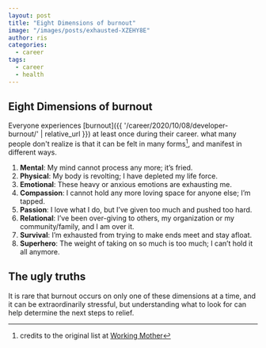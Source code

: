 ```yaml
---
layout: post
title: "Eight Dimensions of burnout"
image: "/images/posts/exhausted-XZEHY8E"
author: ris
categories:
  - career
tags:
  - career
  - health
---
```


## Eight Dimensions of burnout

Everyone experiences [burnout]({{ '/career/2020/10/08/developer-burnout/' | relative_url }}) at least once during their career.
what many people don't realize is that it can be felt in many forms[^footnote], and manifest in different ways.

1. **Mental**: My mind cannot process any more; it’s fried.
1. **Physical**: My body is revolting; I have depleted my life force.
1. **Emotional**: These heavy or anxious emotions are exhausting me.
1. **Compassion**: I cannot hold any more loving space for anyone else; I’m tapped.
1. **Passion**: I love what I do, but I’ve given too much and pushed too hard.
1. **Relational**: I’ve been over-giving to others, my organization or my community/family, and I am over it.
1. **Survival**: I’m exhausted from trying to make ends meet and stay afloat.
1. **Superhero**: The weight of taking on so much is too much; I can’t hold it all anymore.

## The ugly truths

It is rare that burnout occurs on only one of these dimensions at a time,  and it can be extraordinarily stressful, but understanding what to look for can help determine the next steps to relief.

[^footnote]: credits to the original list at [Working Mother](https://www.workingmother.com/identifying-types-of-burnout)